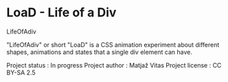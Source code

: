 LoaD - Life of a Div
====================

LifeOfAdiv

"LifeOfAdiv" or short "LoaD" is a CSS animation experiment about
different shapes, animations and states that a single div element can have.

Project status	: In progress
Project author	: Matjaž Vitas
Project license	: CC BY-SA 2.5
